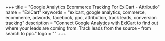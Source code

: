 +++
title = "Google Analytics Ecommerce Tracking For ExlCart - Attributio"
name = "ExlCart"
keywords = "exlcart, google analytics, commerce, ecommerce, adwords, facebook, ppc, attribution, track leads, conversion tracking"
description = "Connect Google Analytics with ExlCart to find out where your leads are coming from. Track leads from the source - from search to ppc."
logo = ""
+++
